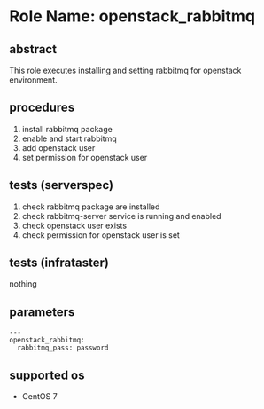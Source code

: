 # Role Name: openstack_rabbitmq

## abstract
This role executes installing and setting rabbitmq for openstack environment.

## procedures
1. install rabbitmq package
2. enable and start rabbitmq
3. add openstack user
4. set permission for openstack user

## tests (serverspec)
1. check rabbitmq package are installed
2. check rabbitmq-server service is running and enabled
3. check openstack user exists
4. check permission for openstack user is set

## tests (infrataster)
nothing

## parameters
```
---
openstack_rabbitmq:
  rabbitmq_pass: password
```

## supported os
* CentOS 7
